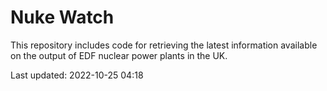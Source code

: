 # Nuke Watch

This repository includes code for retrieving the latest information available on the output of EDF nuclear power plants in the UK.

Last updated: 2022-10-25 04:18